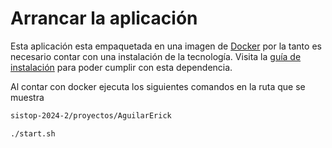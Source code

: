 # Arrancar la aplicación
Esta aplicación esta empaquetada en una imagen de [Docker](https://www.docker.com/) por la tanto es necesario contar con una instalación de la tecnología. Visita la [guía de instalación](https://docs.docker.com/desktop/) para poder cumplir con esta dependencia.

Al contar con docker ejecuta los siguientes comandos en la ruta que se muestra
```bash
sistop-2024-2/proyectos/AguilarErick

./start.sh
```
